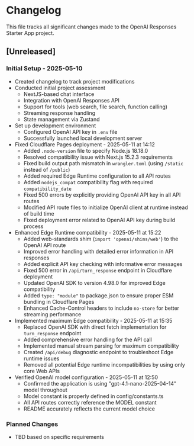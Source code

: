 # Changelog

This file tracks all significant changes made to the OpenAI Responses Starter App project.

## [Unreleased]

### Initial Setup - 2025-05-10
- Created changelog to track project modifications
- Conducted initial project assessment
  - NextJS-based chat interface
  - Integration with OpenAI Responses API
  - Support for tools (web search, file search, function calling)
  - Streaming response handling
  - State management via Zustand
- Set up development environment
  - Configured OpenAI API key in `.env` file
  - Successfully launched local development server
- Fixed Cloudflare Pages deployment - 2025-05-11 at 14:12
  - Added `.node-version` file to specify Node.js 18.18.0
  - Resolved compatibility issue with Next.js 15.2.3 requirements
  - Fixed build output path mismatch in `wrangler.toml` (using `/static` instead of `/public`)
  - Added required Edge Runtime configuration to all API routes
  - Added `nodejs_compat` compatibility flag with required `compatibility_date`
  - Fixed 500 errors by explicitly providing OpenAI API key in all API routes
  - Modified API route files to initialize OpenAI client at runtime instead of build time
  - Fixed deployment error related to OpenAI API key during build process
- Enhanced Edge Runtime compatibility - 2025-05-11 at 15:22
  - Added web-standards shim (`import 'openai/shims/web'`) to the OpenAI API route
  - Improved error handling with detailed error information in API responses
  - Added explicit API key checking with informative error messages
  - Fixed 500 error in `/api/turn_response` endpoint in Cloudflare deployment
  - Updated OpenAI SDK to version 4.98.0 for improved Edge compatibility
  - Added `type: "module"` to package.json to ensure proper ESM bundling in Cloudflare Pages
  - Enhanced Cache-Control headers to include `no-store` for better streaming performance
- Implemented maximum Edge compatibility - 2025-05-11 at 15:35
  - Replaced OpenAI SDK with direct fetch implementation for `turn_response` endpoint
  - Added comprehensive error handling for the API call
  - Implemented manual stream parsing for maximum compatibility
  - Created `/api/debug` diagnostic endpoint to troubleshoot Edge runtime issues
  - Removed all potential Edge runtime incompatibilities by using only core Web APIs
- Verified OpenAI model configuration - 2025-05-11 at 12:50
  - Confirmed the application is using "gpt-4.1-nano-2025-04-14" model throughout
  - Model constant is properly defined in config/constants.ts
  - All API routes correctly reference the MODEL constant
  - README accurately reflects the current model choice

### Planned Changes
- TBD based on specific requirements
